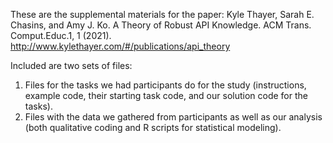 These are the supplemental materials for the paper: 
Kyle Thayer, Sarah E. Chasins, and Amy J. Ko. A Theory of Robust API Knowledge. ACM Trans. Comput.Educ.1, 1 (2021).
http://www.kylethayer.com/#/publications/api_theory

Included are two sets of files:
1) Files for the tasks we had participants do for the study (instructions, example code, their starting task code, and our solution code for the tasks). 
2) Files with the data we gathered from participants as well as our analysis (both qualitative coding and R scripts for statistical modeling).


